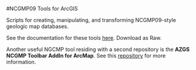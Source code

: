 #NCGMP09 Tools for ArcGIS

Scripts for creating, manipulating, and transforming NCGMP09-style geologic map databases.

See the documentation for these tools [here](https://github.com/ncgmp09/NCGMP09v1.1_Tools1_Arc10.1_AZGS/blob/master/NCGMP09v1.1_Tools2_Arc10.1.doc). Download as Raw.

Another useful NGCMP tool residing with a second repository is the **AZGS NCGMP Toolbar AddIn for ArcMap**. See this [repository](https://github.com/ncgmp09/azgs-toolbar) for more information.